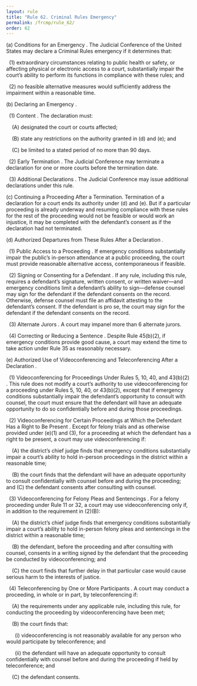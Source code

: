 ```yaml
---
layout: rule
title: "Rule 62. Criminal Rules Emergency"
permalink: /frcmp/rule_62/
order: 62
---
```


(a) Conditions for an Emergency . The Judicial Conference of the United States may declare a Criminal Rules emergency if it determines that:


&nbsp;&nbsp;(1) extraordinary circumstances relating to public health or safety, or affecting physical or electronic access to a court, substantially impair the court’s ability to perform its functions in compliance with these rules; and


&nbsp;&nbsp;(2) no feasible alternative measures would sufficiently address the impairment within a reasonable time.


(b) Declaring an Emergency .


&nbsp;&nbsp;(1) Content . The declaration must:


&nbsp;&nbsp;&nbsp;&nbsp;(A) designated the court or courts affected;


&nbsp;&nbsp;&nbsp;&nbsp;(B) state any restrictions on the authority granted in (d) and (e); and


&nbsp;&nbsp;&nbsp;&nbsp;(C) be limited to a stated period of no more than 90 days.


&nbsp;&nbsp;(2) Early Termination . The Judicial Conference may terminate a declaration for one or more courts before the termination date.


&nbsp;&nbsp;(3) Additional Declarations . The Judicial Conference may issue additional declarations under this rule.


(c) Continuing a Proceeding After a Termination. Termination of a declaration for a court ends its authority under (d) and (e). But if a particular proceeding is already underway and resuming compliance with these rules for the rest of the proceeding would not be feasible or would work an injustice, it may be completed with the defendant’s consent as if the declaration had not terminated.


(d) Authorized Departures from These Rules After a Declaration .


&nbsp;&nbsp;(1) Public Access to a Proceeding . If emergency conditions substantially impair the public’s in-person attendance at a public proceeding, the court must provide reasonable alternative access, contemporaneous if feasible.


&nbsp;&nbsp;(2) Signing or Consenting for a Defendant . If any rule, including this rule, requires a defendant’s signature, written consent, or written waiver—and emergency conditions limit a defendant’s ability to sign—defense counsel may sign for the defendant if the defendant consents on the record. Otherwise, defense counsel must file an affidavit attesting to the defendant’s consent. If the defendant is pro se, the court may sign for the defendant if the defendant consents on the record.


&nbsp;&nbsp;(3) Alternate Jurors . A court may impanel more than 6 alternate jurors.


&nbsp;&nbsp;(4) Correcting or Reducing a Sentence . Despite Rule 45(b)(2), if emergency conditions provide good cause, a court may extend the time to take action under Rule 35 as reasonably necessary.


(e) Authorized Use of Videoconferencing and Teleconferencing After a Declaration .


&nbsp;&nbsp;(1) Videoconferencing for Proceedings Under Rules 5, 10, 40, and 43(b)(2) . This rule does not modify a court’s authority to use videoconferencing for a proceeding under Rules 5, 10, 40, or 43(b)(2), except that if emergency conditions substantially impair the defendant’s opportunity to consult with counsel, the court must ensure that the defendant will have an adequate opportunity to do so confidentially before and during those proceedings.


&nbsp;&nbsp;(2) Videoconferencing for Certain Proceedings at Which the Defendant Has a Right to Be Present . Except for felony trials and as otherwise provided under (e)(1) and (3), for a proceeding at which the defendant has a right to be present, a court may use videoconferencing if:


&nbsp;&nbsp;&nbsp;&nbsp;(A) the district’s chief judge finds that emergency conditions substantially impair a court’s ability to hold in-person proceedings in the district within a reasonable time;


&nbsp;&nbsp;&nbsp;&nbsp;(B) the court finds that the defendant will have an adequate opportunity to consult confidentially with counsel before and during the proceeding; and (C) the defendant consents after consulting with counsel.


&nbsp;&nbsp;(3) Videoconferencing for Felony Pleas and Sentencings . For a felony proceeding under Rule 11 or 32, a court may use videoconferencing only if, in addition to the requirement in (2)(B):


&nbsp;&nbsp;&nbsp;&nbsp;(A) the district’s chief judge finds that emergency conditions substantially impair a court’s ability to hold in-person felony pleas and sentencings in the district within a reasonable time;


&nbsp;&nbsp;&nbsp;&nbsp;(B) the defendant, before the proceeding and after consulting with counsel, consents in a writing signed by the defendant that the proceeding be conducted by videoconferencing; and


&nbsp;&nbsp;&nbsp;&nbsp;(C) the court finds that further delay in that particular case would cause serious harm to the interests of justice.


&nbsp;&nbsp;(4) Teleconferencing by One or More Participants . A court may conduct a proceeding, in whole or in part, by teleconferencing if:


&nbsp;&nbsp;&nbsp;&nbsp;(A) the requirements under any applicable rule, including this rule, for conducting the proceeding by videoconferencing have been met;


&nbsp;&nbsp;&nbsp;&nbsp;(B) the court finds that:


&nbsp;&nbsp;&nbsp;&nbsp;&nbsp;&nbsp;(i) videoconferencing is not reasonably available for any person who would participate by teleconference; and


&nbsp;&nbsp;&nbsp;&nbsp;&nbsp;&nbsp;(ii) the defendant will have an adequate opportunity to consult confidentially with counsel before and during the proceeding if held by teleconference; and


&nbsp;&nbsp;&nbsp;&nbsp;(C) the defendant consents.